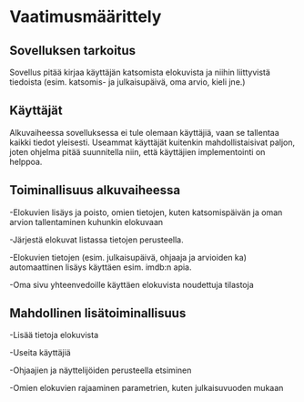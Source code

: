 # Vaatimusmäärittely
## Sovelluksen tarkoitus
Sovellus pitää kirjaa käyttäjän katsomista elokuvista ja niihin liittyvistä tiedoista (esim. katsomis- ja julkaisupäivä, oma arvio, kieli jne.)

## Käyttäjät
Alkuvaiheessa sovelluksessa ei tule olemaan käyttäjiä, vaan se tallentaa kaikki tiedot yleisesti. Useammat käyttäjät kuitenkin mahdollistaisivat paljon, joten ohjelma pitää suunnitella niin, että käyttäjien implementointi on helppoa.

## Toiminallisuus alkuvaiheessa
-Elokuvien lisäys ja poisto, omien tietojen, kuten katsomispäivän ja oman arvion tallentaminen kuhunkin elokuvaan

-Järjestä elokuvat listassa tietojen perusteella.

-Elokuvien tietojen (esim. julkaisupäivä, ohjaaja ja arvioiden ka) automaattinen lisäys käyttäen esim. imdb:n apia.

-Oma sivu yhteenvedoille käyttäen elokuvista noudettuja tilastoja

## Mahdollinen lisätoiminallisuus
-Lisää tietoja elokuvista

-Useita käyttäjiä

-Ohjaajien ja näyttelijöiden perusteella etsiminen

-Omien elokuvien rajaaminen parametrien, kuten julkaisuvuoden mukaan
